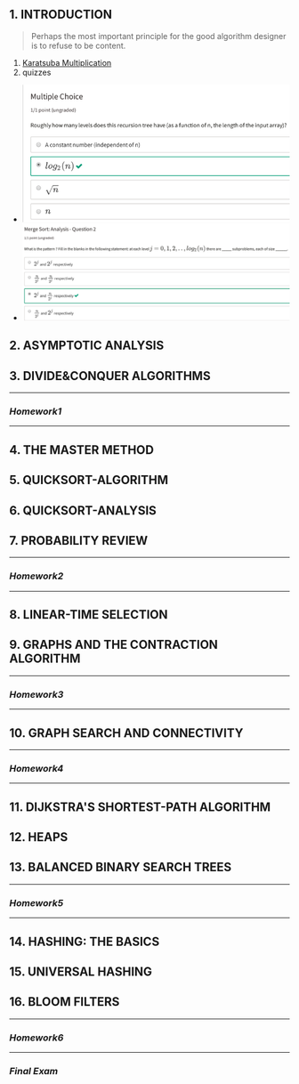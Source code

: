 ## 1. INTRODUCTION
>Perhaps the most important principle for the good algorithm designer is to refuse to be content.
1. [Karatsuba Multiplication](https://zh.wikipedia.org/wiki/Karatsuba%E7%AE%97%E6%B3%95)
2. quizzes
* ![1.1](./1_introduction/quizzes/1.1.png)
* ![1.2](./1_introduction/quizzes/1.2.png)
## 2. ASYMPTOTIC ANALYSIS
## 3. DIVIDE&CONQUER ALGORITHMS

* * *
### *Homework1*

* * *
## 4. THE MASTER METHOD
## 5. QUICKSORT-ALGORITHM
## 6. QUICKSORT-ANALYSIS
## 7. PROBABILITY REVIEW

* * *
### *Homework2*

* * *

## 8. LINEAR-TIME SELECTION
## 9. GRAPHS AND THE CONTRACTION ALGORITHM

* * *
### *Homework3*

* * *

## 10. GRAPH SEARCH AND CONNECTIVITY

* * *
### *Homework4*

* * *

## 11. DIJKSTRA'S SHORTEST-PATH ALGORITHM
## 12. HEAPS
## 13. BALANCED BINARY SEARCH TREES

* * *
### *Homework5*

* * *

## 14. HASHING: THE BASICS
## 15. UNIVERSAL HASHING
## 16. BLOOM FILTERS

* * *
### *Homework6*

* * *

### *Final Exam*